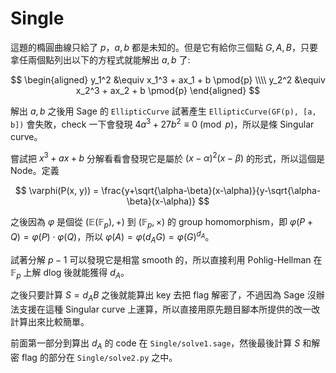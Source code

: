 # Single

這題的橢圓曲線只給了 $p$，$a, b$ 都是未知的。但是它有給你三個點 $G, A, B$，只要拿任兩個點列出以下的方程式就能解出 $a, b$ 了:

$$
\begin{aligned}
y_1^2 &\equiv x_1^3 + ax_1 + b \pmod{p} \\\\
y_2^2 &\equiv x_2^3 + ax_2 + b \pmod{p}
\end{aligned}
$$

解出 $a, b$ 之後用 Sage 的 `EllipticCurve` 試著產生 `EllipticCurve(GF(p), [a, b])` 會失敗，check 一下會發現 $4a^3+27b^2 \equiv 0 \pmod{p}$，所以是條 Singular curve。

嘗試把 $x^3 + ax + b$ 分解看看會發現它是屬於 $(x-\alpha)^2(x-\beta)$ 的形式，所以這個是 Node。定義

$$
\varphi(P(x, y)) = \frac{y+\sqrt{\alpha-\beta}(x-\alpha)}{y-\sqrt{\alpha-\beta}(x-\alpha)}
$$

之後因為 $\varphi$ 是個從 $(\mathbb{E}(\mathbb{F}_p),+)$ 到 $(\mathbb{F}_p,\times)$ 的 group homomorphism，即 $\varphi(P+Q)=\varphi(P) \cdot \varphi(Q)$，所以 $\varphi(A)=\varphi(d_AG)=\varphi(G)^{d_A}$。

試著分解 $p-1$ 可以發現它是相當 smooth 的，所以直接利用 Pohlig-Hellman 在 $\mathbb{F}_p$ 上解 dlog 後就能獲得 $d_A$。

之後只要計算 $S=d_AB$ 之後就能算出 key 去把 flag 解密了，不過因為 Sage 沒辦法支援在這種 Singular curve 上運算，所以直接用原先題目腳本所提供的改一改計算出來比較簡單。

前面第一部分到算出 $d_A$ 的 code 在 `Single/solve1.sage`，然後最後計算 $S$ 和解密 flag 的部分在 `Single/solve2.py` 之中。
